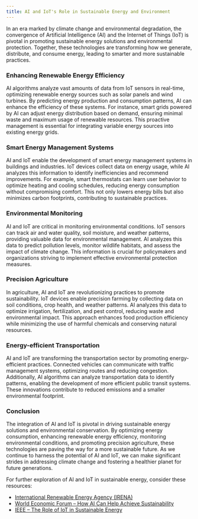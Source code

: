```yaml
---
title: AI and IoT's Role in Sustainable Energy and Environment
---
```


In an era marked by climate change and environmental degradation, the convergence of Artificial Intelligence (AI) and the Internet of Things (IoT) is pivotal in promoting sustainable energy solutions and environmental protection. Together, these technologies are transforming how we generate, distribute, and consume energy, leading to smarter and more sustainable practices.

### Enhancing Renewable Energy Efficiency

AI algorithms analyze vast amounts of data from IoT sensors in real-time, optimizing renewable energy sources such as solar panels and wind turbines. By predicting energy production and consumption patterns, AI can enhance the efficiency of these systems. For instance, smart grids powered by AI can adjust energy distribution based on demand, ensuring minimal waste and maximum usage of renewable resources. This proactive management is essential for integrating variable energy sources into existing energy grids.

### Smart Energy Management Systems

AI and IoT enable the development of smart energy management systems in buildings and industries. IoT devices collect data on energy usage, while AI analyzes this information to identify inefficiencies and recommend improvements. For example, smart thermostats can learn user behavior to optimize heating and cooling schedules, reducing energy consumption without compromising comfort. This not only lowers energy bills but also minimizes carbon footprints, contributing to sustainable practices.

### Environmental Monitoring

AI and IoT are critical in monitoring environmental conditions. IoT sensors can track air and water quality, soil moisture, and weather patterns, providing valuable data for environmental management. AI analyzes this data to predict pollution levels, monitor wildlife habitats, and assess the impact of climate change. This information is crucial for policymakers and organizations striving to implement effective environmental protection measures.

### Precision Agriculture

In agriculture, AI and IoT are revolutionizing practices to promote sustainability. IoT devices enable precision farming by collecting data on soil conditions, crop health, and weather patterns. AI analyzes this data to optimize irrigation, fertilization, and pest control, reducing waste and environmental impact. This approach enhances food production efficiency while minimizing the use of harmful chemicals and conserving natural resources.

### Energy-efficient Transportation

AI and IoT are transforming the transportation sector by promoting energy-efficient practices. Connected vehicles can communicate with traffic management systems, optimizing routes and reducing congestion. Additionally, AI algorithms can analyze transportation data to identify patterns, enabling the development of more efficient public transit systems. These innovations contribute to reduced emissions and a smaller environmental footprint.

### Conclusion

The integration of AI and IoT is pivotal in driving sustainable energy solutions and environmental conservation. By optimizing energy consumption, enhancing renewable energy efficiency, monitoring environmental conditions, and promoting precision agriculture, these technologies are paving the way for a more sustainable future. As we continue to harness the potential of AI and IoT, we can make significant strides in addressing climate change and fostering a healthier planet for future generations.

For further exploration of AI and IoT in sustainable energy, consider these resources:
- [International Renewable Energy Agency (IRENA)](https://www.irena.org/)
- [World Economic Forum – How AI Can Help Achieve Sustainability](https://www.weforum.org/agenda/2020/01/how-ai-can-help-achieve-sustainability/)
- [IEEE – The Role of IoT in Sustainable Energy](https://ieeexplore.ieee.org/document/8775545)
